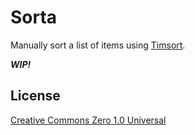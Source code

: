 # Sorta

Manually sort a list of items using [Timsort](https://en.wikipedia.org/wiki/Timsort).

**_WIP!_**

## License

[Creative Commons Zero 1.0 Universal](./LICENSE)
